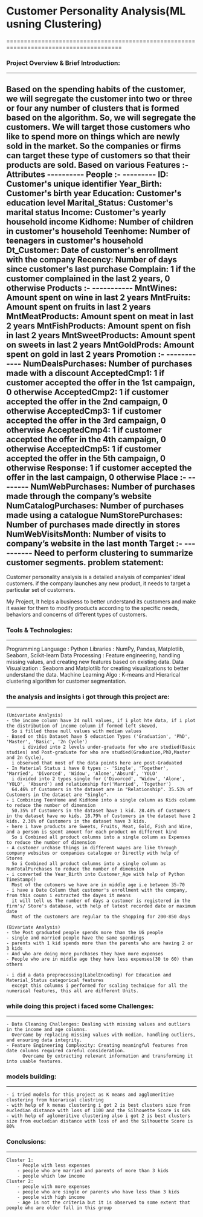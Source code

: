 # Customer Personality Analysis(ML usning Clustering)
=======================================================================================

### Project Overview & Brief Introduction:
------------------------------------------
Based on the spending habits of the customer, we will segregate the customer into two or three or four any number of clusters 
that is formed based on the algorithm. So, we will segregate the customers.
We will target those customers who like to spend more on things which are newly sold in the market. 
So the companies or firms can target these type of customers so that their products are sold. 
Based on various Features :- 
	Attributes
	----------
		People :-
		---------
			ID: Customer's unique identifier
			Year_Birth: Customer's birth year
			Education: Customer's education level
			Marital_Status: Customer's marital status
			Income: Customer's yearly household income
			Kidhome: Number of children in customer's household
			Teenhome: Number of teenagers in customer's household
			Dt_Customer: Date of customer's enrollment with the company
			Recency: Number of days since customer's last purchase
			Complain: 1 if the customer complained in the last 2 years, 0 otherwise
		Products :-
		-----------
			MntWines: Amount spent on wine in last 2 years
			MntFruits: Amount spent on fruits in last 2 years
			MntMeatProducts: Amount spent on meat in last 2 years
			MntFishProducts: Amount spent on fish in last 2 years
			MntSweetProducts: Amount spent on sweets in last 2 years
			MntGoldProds: Amount spent on gold in last 2 years
		Promotion :-
		------------
			NumDealsPurchases: Number of purchases made with a discount
			AcceptedCmp1: 1 if customer accepted the offer in the 1st campaign, 0 otherwise
			AcceptedCmp2: 1 if customer accepted the offer in the 2nd campaign, 0 otherwise
			AcceptedCmp3: 1 if customer accepted the offer in the 3rd campaign, 0 otherwise
			AcceptedCmp4: 1 if customer accepted the offer in the 4th campaign, 0 otherwise
			AcceptedCmp5: 1 if customer accepted the offer in the 5th campaign, 0 otherwise
			Response: 1 if customer accepted the offer in the last campaign, 0 otherwise
		Place :-
		--------
			NumWebPurchases: Number of purchases made through the company’s website
			NumCatalogPurchases: Number of purchases made using a catalogue
			NumStorePurchases: Number of purchases made directly in stores
			NumWebVisitsMonth: Number of visits to company’s website in the last month
		Target :-
		----------
			Need to perform clustering to summarize customer segments.
problem statement:
------------------
Customer personality analysis is a detailed analysis of companies' ideal customers.
if the company launches any new product, it needs to target a particular set of customers. 

My Project, It helps a business to better understand its customers and make it easier for them to 
modify products according to the specific needs, behaviors and concerns of different types of customers.

### Tools & Technologies:
---------------------------
Programming Language   : Python
Libraries              : NumPy, Pandas, Matplotlib, Seaborn, Scikit-learn
Data Processing        : Feature engineering, handling missing values, and creating new features based on existing data.
Data Visualization     : Seaborn and Matplotlib for creating visualizations to better understand the data.
Machine Learning  Algo : K-means and Hierarical clustering algorithm for customer segmentation.

### the analysis and insights i got through this project are:
------------------------------------------------------------
	(Univariate Analysis)
	- the income column have 24 null values, if i plot hte data, if i plot the distribution of income column if formed left skewed, 
	  So i filled those null values with median values  
	- Based on this Dataset have 5 education Types ('Graduation', 'PhD', 'Master', 'Basic', '2n Cycle')
          i divided into 2 levels under-graduate for who are studied(Basic studies) and Post-graduate for who are studied(Graduation,PhD,Master and 2n Cycle),
	  i observed that most of the data points here are post-Graduated
	- In Material Status i have 8 types :- 'Single', 'Together', 'Married', 'Divorced', 'Widow', 'Alone','Absurd', 'YOLO'
	  i divided into 2 types single for ('Divorced', 'Widow', 'Alone', 'YOLO', 'Absurd') and relationship for('Married', 'Together')
	  64.46% of Customers in the dataset are in "Relationship". 35.53% of Customers in the dataset are "Single".
	- i Combining TeenHome and KidHome into a single column as Kids column to reduce the number of dimension
	  50.35% of Customers in the dataset have 1 kid. 28.48% of Customers in the dataset have no kids. 18.79% of Customers in the dataset have 2 kids. 2.36% of Customers in the dataset have 3 kids.
	- here i have products are Sweets, Fruits, Meat, Gold, Fish and Wine, and a person is spent amount for each product on different kind 
	  So i Combined all product columns into a single column as Expenses to reduce the number of dimension
	- A customer urchase things in different wayes are like through company websites or companies catalogue or Directly with help of Stores
	  So i Combined all product columns into a single column as NumTotalPurchases to reduce the number of dimension   
	- i converted the Year_Birth into Customer_Age with help of Python TimeStamp()
	  Most of the cutomers we have are in middle age i.e between 35-70
	- i have a Date Column that customer's enrollment with the company, from this coumn i extracted the dayes it means 
	  it will tell us The number of days a customer is registered in the firm's/ Store's database, with help of latest recorded date or maximum date
	  Most of the customers are regular to the shopping for 200-850 days

	(Bivariate Analysis)
	- the Post graduated people spends more than the UG people
	- single and married people have the same spendings
	- parents with 1 kid spends more than the parents who are having 2 or 3 kids
	- And who are doing more purchases they have more expenses
	- People who are in middle age they have less expenses(30 to 60) than others
	
	- i did a data preprocessing(LabelEncoding) for Education and Material_Status categorical features 
	  except this columns i performed for scaling technique for all the numerical features, this all are different Units.

### while doing this project i faced some Challenges:
----------------------------------------------------
	- Data Cleaning Challenges: Dealing with missing values and outliers in the income and age columns. 
	  Overcame by replacing missing values with median, handling outliers, and ensuring data integrity.
	- Feature Engineering Complexity: Creating meaningful features from date columns required careful consideration. 
          Overcame by extracting relevant information and transforming it into usable features.

### models building:
-------------------
	- i tried models for this project as K means and agglomeritive clustering from hierarical clustring 
	- with help of k menas clustering i got 2 is best clusters size from eucledian distance with loss of 1100 and the Silhouette Score is 60%
	- with help of aglomeritive clustering also i got 2 is best clusters size from eucledian distance with loss of and the Silhouette Score is 80%

### Conclusions:
------------------
	Cluster 1:
		- People with less expenses
		- people who are married and parents of more than 3 kids
		- people which low income
	Cluster 2:
		- people with more expenses
		- people who are single or parents who have less than 3 kids
		- people with high income
		- Age is not the criteria but it is observed to some extent that people who are older fall in this group
